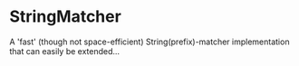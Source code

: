 StringMatcher
=============

A 'fast' (though not space-efficient) String(prefix)-matcher implementation that can easily be extended...
